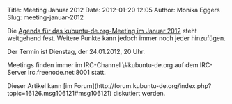 Title: Meeting Januar 2012
Date: 2012-01-20 12:05
Author: Monika Eggers
Slug: meeting-januar-2012

Die [Agenda für das kubuntu-de.org-Meeting im Januar
2012](http://wiki.kubuntu-de.org/Meetings:2012-01) steht weitgehend
fest. Weitere Punkte kann jedoch immer noch jeder hinzufügen.

</p>
Der Termin ist Dienstag, der 24.01.2012, 20 Uhr.

</p>
Meetings finden immer im IRC-Channel \#kubuntu-de.org auf dem IRC-Server
irc.freenode.net:8001 statt.

</p>
Dieser Artikel kann [im
Forum](http://forum.kubuntu-de.org/index.php?topic=16126.msg106121#msg106121)
diskutiert werden.

</p>

